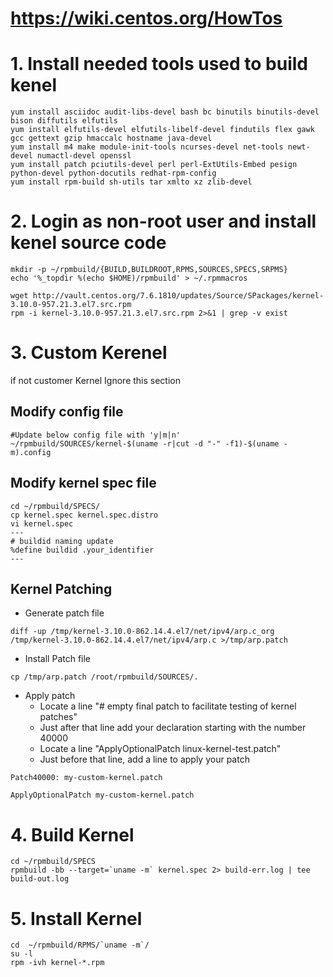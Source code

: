 # https://wiki.centos.org/HowTos

# 1. Install needed tools used to build kenel
```
yum install asciidoc audit-libs-devel bash bc binutils binutils-devel bison diffutils elfutils
yum install elfutils-devel elfutils-libelf-devel findutils flex gawk gcc gettext gzip hmaccalc hostname java-devel
yum install m4 make module-init-tools ncurses-devel net-tools newt-devel numactl-devel openssl
yum install patch pciutils-devel perl perl-ExtUtils-Embed pesign python-devel python-docutils redhat-rpm-config
yum install rpm-build sh-utils tar xmlto xz zlib-devel
```
# 2. Login as non-root user and install kenel source code
```
mkdir -p ~/rpmbuild/{BUILD,BUILDROOT,RPMS,SOURCES,SPECS,SRPMS}
echo '%_topdir %(echo $HOME)/rpmbuild' > ~/.rpmmacros

wget http://vault.centos.org/7.6.1810/updates/Source/SPackages/kernel-3.10.0-957.21.3.el7.src.rpm
rpm -i kernel-3.10.0-957.21.3.el7.src.rpm 2>&1 | grep -v exist
```

# 3. Custom Kerenel
if not customer Kernel Ignore this section
## Modify config file
```
#Update below config file with 'y|m|n'
~/rpmbuild/SOURCES/kernel-$(uname -r|cut -d "-" -f1)-$(uname -m).config
```

## Modify kernel spec file
```
cd ~/rpmbuild/SPECS/
cp kernel.spec kernel.spec.distro
vi kernel.spec
---
# buildid naming update
%define buildid .your_identifier 
---
```
## Kernel Patching
* Generate patch file
```
diff -up /tmp/kernel-3.10.0-862.14.4.el7/net/ipv4/arp.c_org /tmp/kernel-3.10.0-862.14.4.el7/net/ipv4/arp.c >/tmp/arp.patch
```
* Install Patch file
```
cp /tmp/arp.patch /root/rpmbuild/SOURCES/.
```
* Apply patch
  * Locate a line "# empty final patch to facilitate testing of kernel patches"
  * Just after that line add your declaration starting with the number 40000
  * Locate a line "ApplyOptionalPatch linux-kernel-test.patch"
  * Just before that line, add a line to apply your patch
```
Patch40000: my-custom-kernel.patch
```
```
ApplyOptionalPatch my-custom-kernel.patch
```
# 4. Build Kernel
```
cd ~/rpmbuild/SPECS
rpmbuild -bb --target=`uname -m` kernel.spec 2> build-err.log | tee build-out.log
```
# 5. Install Kernel
```
cd  ~/rpmbuild/RPMS/`uname -m`/
su -l 
rpm -ivh kernel-*.rpm
```
